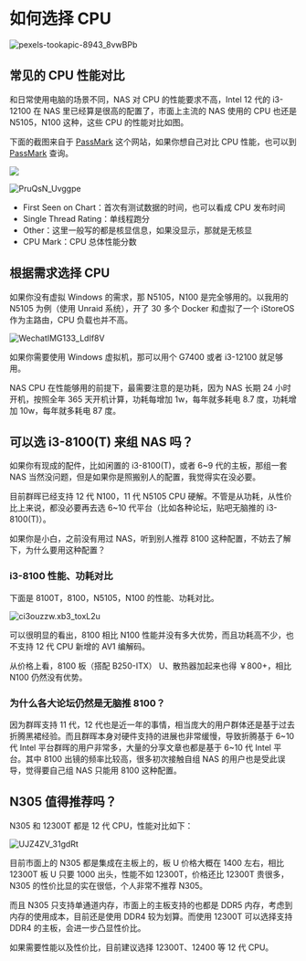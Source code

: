 # 如何选择 CPU

![pexels-tookapic-8943_8vwBPb](https://img-1255332810.cos.ap-chengdu.myqcloud.com/pexels-tookapic-8943_8vwBPb.jpg)

## 常见的 CPU 性能对比

和日常使用电脑的场景不同，NAS 对 CPU 的性能要求不高，Intel 12 代的 i3-12100 在 NAS 里已经算是很高的配置了，市面上主流的 NAS 使用的 CPU 也还是 N5105，N100 这种，这些 CPU 的性能对比如图。

下面的截图来自于 [PassMark](https://www.cpubenchmark.net/singleCompare.php) 这个网站，如果你想自己对比 CPU 性能，也可以到 [PassMark](https://www.cpubenchmark.net/singleCompare.php) 查询。

![](https://img-1255332810.cos.ap-chengdu.myqcloud.com/NLtHoL_DjLsC3.png)

![PruQsN_Uvggpe](https://img-1255332810.cos.ap-chengdu.myqcloud.com/PruQsN_Uvggpe.png)

- First Seen on Chart：首次有测试数据的时间，也可以看成 CPU 发布时间
- Single Thread Rating：单线程跑分
- Other：这里一般写的都是核显信息，如果没显示，那就是无核显
- CPU Mark：CPU 总体性能分数

## 根据需求选择 CPU

如果你没有虚拟 Windows 的需求，那 N5105，N100 是完全够用的。以我用的 N5105 为例（使用 Unraid 系统），开了 30 多个 Docker 和虚拟了一个 iStoreOS 作为主路由，CPU 负载也并不高。

![WechatIMG133_LdIf8V](https://img-1255332810.cos.ap-chengdu.myqcloud.com/WechatIMG133_LdIf8V.jpg)

如果你需要使用 Windows 虚拟机，那可以用个 G7400 或者 i3-12100 就足够用。

NAS CPU 在性能够用的前提下，最需要注意的是功耗，因为 NAS 长期 24 小时开机，按照全年 365 天开机计算，功耗每增加 1w，每年就多耗电 8.7 度，功耗增加 10w，每年就多耗电 87 度。

## 可以选 i3-8100(T) 来组 NAS 吗？

如果你有现成的配件，比如闲置的 i3-8100(T)，或者 6~9 代的主板，那组一套 NAS 当然没问题，但是如果你是照搬别人的配置，我觉得实在没必要。

目前群晖已经支持 12 代 N100，11 代 N5105 CPU 硬解。不管是从功耗，从性价比上来说，都没必要再去选 6~10 代平台（比如各种论坛，贴吧无脑推的 i3-8100(T)）。

如果你是小白，之前没有用过 NAS，听到别人推荐 8100 这种配置，不妨去了解下，为什么要用这种配置？

### i3-8100 性能、功耗对比

下面是 8100T，8100，N5105，N100 的性能、功耗对比。

![ci3ouzzw.xb3_toxL2u](https://img-1255332810.cos.ap-chengdu.myqcloud.com/ci3ouzzw.xb3_toxL2u.png)

可以很明显的看出，8100 相比 N100 性能并没有多大优势，而且功耗高不少，也不支持 12 代 CPU 新增的 AV1 编解码。

从价格上看，8100 板（搭配 B250-ITX） U、散热器加起来也得 ￥800+，相比 N100 仍然没有优势。

### 为什么各大论坛仍然是无脑推 8100？

因为群晖支持 11 代，12 代也是近一年的事情，相当庞大的用户群体还是基于过去折腾黑裙经验。而且群晖本身对硬件支持的进展也非常缓慢，导致折腾基于 6~10 代 Intel 平台群晖的用户非常多，大量的分享文章也都是基于 6~10 代 Intel 平台。其中 8100 出镜的频率比较高，很多初次接触自组 NAS 的用户也是受此误导，觉得要自己组 NAS 只能用 8100 这种配置。

## N305 值得推荐吗？

N305 和 12300T 都是 12 代 CPU，性能对比如下：

![UJZ4ZV_31gdRt](https://img-1255332810.cos.ap-chengdu.myqcloud.com/UJZ4ZV_31gdRt.png)

目前市面上的 N305 都是集成在主板上的，板 U 价格大概在 1400 左右，相比 12300T 板 U 只要 1000 出头，性能不如 12300T，价格还比 12300T 贵很多，N305 的性价比显的实在很低，个人非常不推荐 N305。

而且 N305 只支持单通道内存，市面上的主板支持的也都是 DDR5 内存，考虑到内存的使用成本，目前还是使用 DDR4 较为划算。而使用 12300T 可以选择支持 DDR4 的主板，会进一步凸显性价比。

如果需要性能以及性价比，目前建议选择 12300T、12400 等 12 代 CPU。